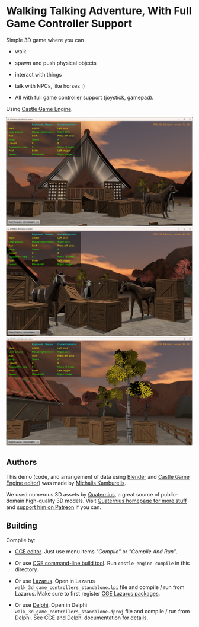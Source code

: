 # Walking Talking Adventure, With Full Game Controller Support

Simple 3D game where you can

- walk

- spawn and push physical objects

- interact with things

- talk with NPCs, like horses :)

- All with full game controller support (joystick, gamepad).

Using [Castle Game Engine](https://castle-engine.io/).

![Screenshot](screenshot.png)
![Screenshot](screenshot2.png)
![Screenshot](screenshot3.png)

## Authors

This demo (code, and arrangement of data using [Blender](https://castle-engine.io/blender) and [Castle Game Engine editor](https://castle-engine.io/editor)) was made by [Michalis Kamburelis](https://michalis.xyz/).

We used numerous 3D assets by [Quaternius](https://quaternius.com/), a great source of public-domain high-quality 3D models. Visit [Quaternius homepage for more stuff](https://quaternius.com/) and [support him on Patreon](https://www.patreon.com/quaternius) if you can.

## Building

Compile by:

- [CGE editor](https://castle-engine.io/editor). Just use menu items _"Compile"_ or _"Compile And Run"_.

- Or use [CGE command-line build tool](https://castle-engine.io/build_tool). Run `castle-engine compile` in this directory.

- Or use [Lazarus](https://www.lazarus-ide.org/). Open in Lazarus `walk_3d_game_controllers_standalone.lpi` file and compile / run from Lazarus. Make sure to first register [CGE Lazarus packages](https://castle-engine.io/lazarus).

- Or use [Delphi](https://www.embarcadero.com/products/Delphi). Open in Delphi `walk_3d_game_controllers_standalone.dproj` file and compile / run from Delphi. See [CGE and Delphi](https://castle-engine.io/delphi) documentation for details.
